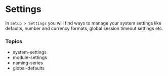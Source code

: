 
# Settings


In `Setup > Settings` you will find ways to manage your system settings like defaults, number and currency formats, global session timeout settings etc.


### Topics


* system-settings
* module-settings
* naming-series
* global-defaults


